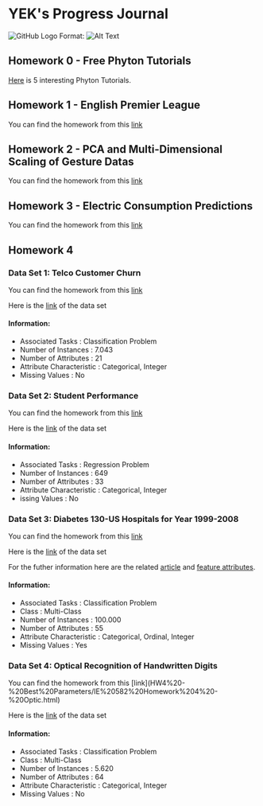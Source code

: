# YEK's Progress Journal
![GitHub Logo](/images/logo.png)
Format: ![Alt Text](url)

## Homework 0 - Free Phyton Tutorials

[Here](Files/example_homework_0.html) is 5 interesting Phyton Tutorials.

## Homework 1 - English Premier League

You can find the homework from this [link](HW%201%20-%20English%20Premier%20League/IE%20582%20HW%20-%20English%20Premier%20League%20(2).html)

## Homework 2 - PCA and Multi-Dimensional Scaling of Gesture Datas

You can find the homework from this [link](HW2%20-%20Gestures/IE%20582%20-%20HW2%20-%20Gestures.html)

## Homework 3 - Electric Consumption Predictions

You can find the homework from this [link](HW3%20-%20Electric%20Consumption%20Predictions/IE%20582%20HW%203.html)

## Homework 4

### Data Set 1: Telco Customer Churn 
You can find the homework from this [link](HW4%20-%20Best%20Parameters/IE%20582%20Homework%204%20-%20Churn%20Data%20Set.html)

Here is the [link](https://www.kaggle.com/blastchar/telco-customer-churn) of the data set

#### Information:
* Associated Tasks          : Classification Problem
* Number of Instances       : 7.043
* Number of Attributes      : 21
* Attribute Characteristic  : Categorical, Integer
* Missing Values            : No

### Data Set 2: Student Performance
You can find the homework from this [link](HW4%20-%20Best%20Parameters/IE%20582%20Homework%204%20-%20Student%20Performance.html)

Here is the [link](https://archive.ics.uci.edu/ml/datasets/Student+Performance) of the data set

#### Information:
* Associated Tasks          : Regression Problem
* Number of Instances       : 649
* Number of Attributes      : 33
* Attribute Characteristic  : Categorical, Integer
* issing Values            : No

### Data Set 3: Diabetes 130-US Hospitals for Year 1999-2008
You can find the homework from this [link](HW4%20-%20Best%20Parameters/IE%20582%20Homework%204%20-%20Diabetes%20v2.html)

Here is the [link](https://archive.ics.uci.edu/ml/datasets/Diabetes+130-US+hospitals+for+years+1999-2008#) of the data set

For the futher information here are the related [article](https://www.hindawi.com/journals/bmri/2014/781670/) and [feature attributes](https://www.hindawi.com/journals/bmri/2014/781670/tab1/).


#### Information:
* Associated Tasks          : Classification Problem
* Class                     : Multi-Class
* Number of Instances       : 100.000
* Number of Attributes      : 55
* Attribute Characteristic  : Categorical, Ordinal, Integer
* Missing Values            : Yes

### Data Set 4: Optical Recognition of Handwritten Digits 
You can find the homework from this [link](HW4%20-%20Best%20Parameters/IE%20582%20Homework%204%20-
%20Optic.html)

Here is the [link](http://archive.ics.uci.edu/ml/datasets/Optical+Recognition+of+Handwritten+Digits) of 
the data set

#### Information:
* Associated Tasks          : Classification Problem
* Class                     : Multi-Class
* Number of Instances       : 5.620
* Number of Attributes      : 64
* Attribute Characteristic  : Categorical, Integer
* Missing Values            : No
